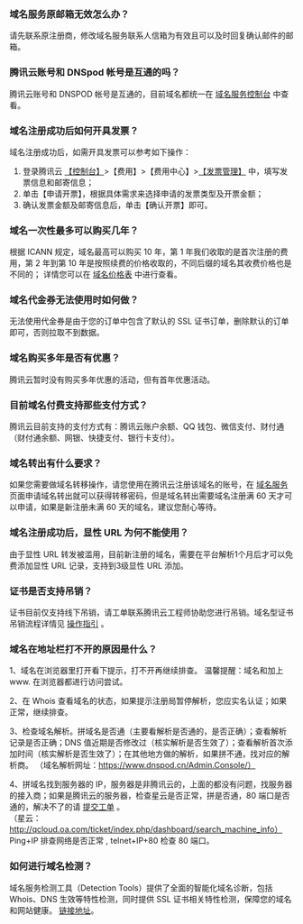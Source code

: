 ### 域名服务原邮箱无效怎么办？
请先联系原注册商，修改域名服务联系人信箱为有效且可以及时回复确认邮件的邮箱。

### 腾讯云账号和 DNSpod 帐号是互通的吗？
腾讯云账号和 DNSPOD 帐号是互通的，目前域名都统一在 [域名服务控制台](https://console.cloud.tencent.com/domain/mydomain) 中查看。

### 域名注册成功后如何开具发票？
域名注册成功后，如需开具发票可以参考如下操作：
1. 登录腾讯云 [【控制台】](https://console.cloud.tencent.com/)>【费用】>【费用中心】>[【发票管理】](https://console.cloud.tencent.com/account/invoice) 中，填写发票信息和邮寄信息；
2. 单击【申请开票】，根据具体需求来选择申请的发票类型及开票金额；
3. 确认发票金额及邮寄信息后，单击【确认开票】即可。

### 域名一次性最多可以购买几年？
根据 ICANN 规定，域名最高可以购买 10 年，第 1 年我们收取的是首次注册的费用，第 2 年到第 10 年是按照续费的价格收取的，不同后缀的域名其收费价格也是不同的； 
详情您可以在 [域名价格表](https://buy.cloud.tencent.com/domain?price=1) 中进行查看。

### 域名代金券无法使用时如何做？
无法使用代金券是由于您的订单中包含了默认的 SSL 证书订单，删除默认的订单即可，否则拉取不到数据。

### 域名购买多年是否有优惠？
腾讯云暂时没有购买多年优惠的活动，但有首年优惠活动。

### 目前域名付费支持那些支付方式？
腾讯云目前支持的支付方式有：腾讯云账户余额、QQ 钱包、微信支付、财付通（财付通余额、网银、快捷支付、银行卡支付）。
  
### 域名转出有什么要求？
如果您需要做域名转移操作，请您使用在腾讯云注册该域名的账号，在 [域名服务](https://console.cloud.tencent.com/domain)  页面申请域名转出就可以获得转移密码，但是域名转出需要域名注册满 60 天才可以申请，如果是新注册未满 60 天的域名，建议您耐心等待。

### 域名注册成功后，显性 URL 为何不能使用？
由于显性 URL 转发被滥用，目前新注册的域名，需要在平台解析1个月后才可以免费添加显性 URL 记录，支持到3级显性 URL 添加。

### 证书是否支持吊销？
证书目前仅支持线下吊销，请工单联系腾讯云工程师协助您进行吊销。域名型证书吊销流程详情见 [操作指引](https://cloud.tencent.com/document/product/400/6550)  。

### 域名在地址栏打不开的原因是什么？
1、域名在浏览器里打开看下提示，打不开再继续排查。 
温馨提醒：域名和加上 www. 在浏览器都进行访问尝试。 

2、在 Whois 查看域名的状态，如果提示注册局暂停解析，您应实名认证；如果正常，继续排查。 

3、检查域名解析。拼域名是否通（主要看解析是否通的，是否正确）；查看解析记录是否正确；DNS 值近期是否修改过（核实解析是否生效了）；查看解析首次添加时间（核实解析是否生效了）；在其他地方做的解析，如果拼不通，找对应的解析商。 
（域名解析网址：https://www.dnspod.cn/Admin.Console/） 

4、拼域名找到服务器的 IP，服务器是非腾讯云的，上面的都没有问题，找服务器的接入商；如果是腾讯云的服务器，检查星云是否正常，拼是否通，80 端口是否通的，解决不了的请 [提交工单](https://www.qcloud.com/login?s_url=https%3A%2F%2Fconsole.qcloud.com%2Fworkorder%2Fcategory) 。   
（星云：http://qcloud.oa.com/ticket/index.php/dashboard/search_machine_info） 
 Ping+IP 排查网络是否正常 , telnet+IP+80 检查 80 端口。

### 如何进行域名检测？
域名服务检测工具（Detection Tools）提供了全面的智能化域名诊断，包括 Whois、DNS 生效等特性检测，同时提供 SSL 证书相关特性检测，保障您的域名和网站健康。 [链接地址](https://cloud.tencent.com/product/tools)。








